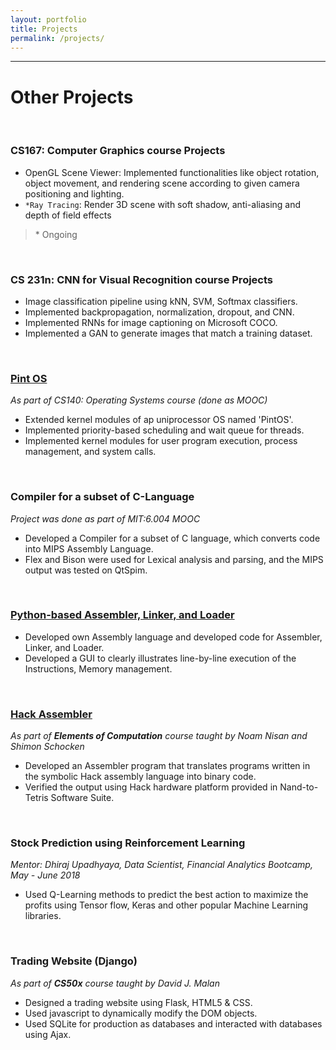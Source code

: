 ```yaml
---
layout: portfolio
title: Projects
permalink: /projects/
---
```


-----------------
# Other Projects
<br>

### CS167: Computer Graphics course Projects
* OpenGL Scene Viewer: Implemented functionalities like object rotation, object movement, and rendering scene according to given camera positioning and lighting.
* `*Ray Tracing`: Render 3D scene with soft shadow, anti-aliasing and depth of field effects

> \* Ongoing

<br/>

### CS 231n: CNN for Visual Recognition course Projects
* Image classification pipeline using kNN, SVM, Softmax classifiers.
* Implemented backpropagation, normalization, dropout, and CNN.
* Implemented RNNs for image captioning on Microsoft COCO.
* Implemented a GAN to generate images that match a training dataset.

<br/>

### [Pint OS](https://github.com/GopalKrishna-P/OS_coursework)
_As part of CS140: Operating Systems course (done as MOOC)_
* Extended kernel modules of ap uniprocessor OS named 'PintOS'.
* Implemented priority-based scheduling and wait queue for threads.
* Implemented kernel modules for user program execution, process management, and system calls.

<br/>

### Compiler for a subset of C-Language
_Project was done as part of MIT:6.004 MOOC_
* Developed a Compiler for a subset of C language, which converts code into MIPS Assembly Language.
* Flex and Bison were used for Lexical analysis and parsing, and the MIPS output was tested on QtSpim.

<br/>

### [Python-based Assembler, Linker, and Loader](https://github.com/GopalKrishna-P/ALL_Simulator)
* Developed own Assembly language and developed code for Assembler, Linker, and Loader. 
* Developed a GUI to clearly illustrates line-by-line execution of the Instructions, Memory management. 

<br/>

### [Hack Assembler](https://github.com/GopalKrishna-P/HackAssembler)
_As part of **Elements of Computation** course taught by Noam Nisan and Shimon Schocken_
* Developed an Assembler program that translates programs written in the symbolic Hack assembly language into binary code.
* Verified the output using Hack hardware platform provided in Nand-to-Tetris Software Suite.

<br/>

### Stock Prediction using Reinforcement Learning
_Mentor: Dhiraj Upadhyaya, Data Scientist, Financial Analytics Bootcamp, May - June 2018_
* Used Q-Learning methods to predict the best action to maximize the profits using Tensor flow, Keras and other popular Machine Learning libraries.

<br/>

### Trading Website (Django)
_As part of **CS50x** course taught by David J. Malan_
* Designed a trading website using Flask, HTML5 & CSS.
* Used javascript to dynamically modify the DOM objects.
* Used SQLite for production as databases and interacted with databases using Ajax.

<br/>
